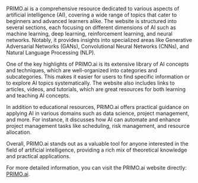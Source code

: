 PRIMO.ai is a comprehensive resource dedicated to various aspects of artificial intelligence (AI), covering a wide range of topics that cater to beginners and advanced learners alike. The website is structured into several sections, each focusing on different dimensions of AI such as machine learning, deep learning, reinforcement learning, and neural networks. Notably, it provides insights into specialized areas like Generative Adversarial Networks (GANs), Convolutional Neural Networks (CNNs), and Natural Language Processing (NLP).

One of the key highlights of PRIMO.ai is its extensive library of AI concepts and techniques, which are well-organized into categories and subcategories. This makes it easier for users to find specific information or to explore AI topics systematically. The website also includes links to articles, videos, and tutorials, which are great resources for both learning and teaching AI concepts.

In addition to educational resources, PRIMO.ai offers practical guidance on applying AI in various domains such as data science, project management, and more. For instance, it discusses how AI can automate and enhance project management tasks like scheduling, risk management, and resource allocation.

Overall, PRIMO.ai stands out as a valuable tool for anyone interested in the field of artificial intelligence, providing a rich mix of theoretical knowledge and practical applications.

For more detailed information, you can visit the PRIMO.ai website directly: [PRIMO.ai](https://primo.ai/index.php?title=PRIMO.ai).
